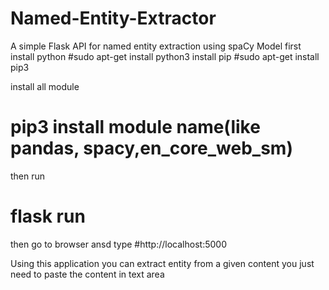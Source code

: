  # Named-Entity-Extractor
A simple Flask API for named entity extraction using spaCy Model
first install python
#sudo apt-get install python3
install pip
#sudo apt-get install pip3

install all module
# pip3 install module name(like pandas, spacy,en_core_web_sm)
then run
# flask run
then go to browser ansd type
#http://localhost:5000

Using this application you can extract entity from a given content you just need to paste the content in text area
